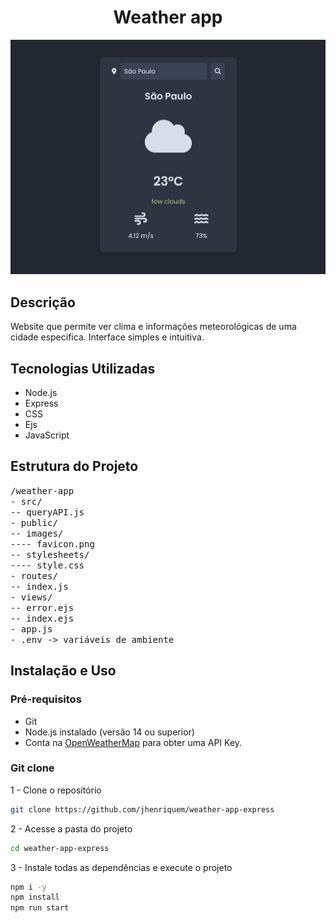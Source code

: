 <h1 align="center"> Weather app</h1>

![App Screenshot](https://raw.githubusercontent.com/jhenriquem/weather-app-express/main/screenshots.png)

## Descrição
Website que permite ver clima e informações meteorológicas de uma cidade específica. Interface simples e intuitiva.

## Tecnologias Utilizadas

- Node.js
- Express
- CSS
- Ejs
- JavaScript

## Estrutura do Projeto

<samp>
/weather-app<br>
- src/<br>
-- queryAPI.js<br>
- public/<br>
-- images/<br>
---- favicon.png<br>
-- stylesheets/<br>
---- style.css<br>
- routes/<br>
-- index.js<br>
- views/<br>
-- error.ejs<br>
-- index.ejs<br>
- app.js<br>
- .env -> variáveis de ambiente
</samp>



## Instalação e Uso

### Pré-requisitos

- Git
- Node.js instalado (versão 14 ou superior)
- Conta na [OpenWeatherMap](https://openweathermap.org/) para obter uma API Key.

### Git clone

1 - Clone o repositório 
```bash
git clone https://github.com/jhenriquem/weather-app-express
```

2 - Acesse a pasta do projeto 
```bash 
cd weather-app-express
```

3 - Instale todas as dependências e execute o projeto
```bash
npm i -y 
npm install
npm run start
```
